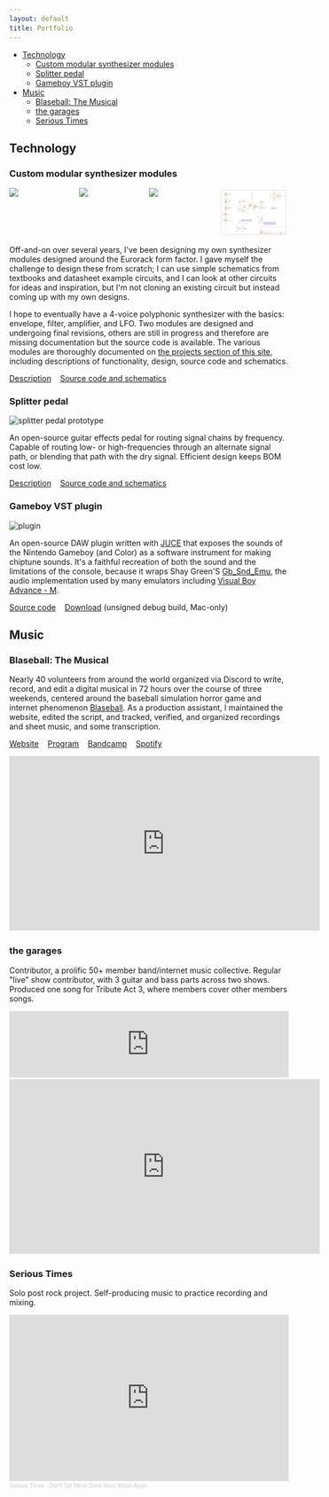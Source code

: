 ```yaml
---
layout: default
title: Portfolio
---
```


<style>
.links-container {
  list-style-type: none;
  display: flex;
  flex-direction: row;
  gap: 1rem;
  padding-inline-start: 0;
}

.schematic-container {
  display: flex;
}
.schematic-container img {
  width: 25%;
}
@media screen and (max-width: 550px) {
  .schematic-container {
    flex-wrap: wrap;
  }
  .schematic-container img {
    width: 50%;
  }
}
</style>

- [Technology](#technology)
  - [Custom modular synthesizer modules](#custom-modular-synthesizer-modules)
  - [Splitter pedal](#splitter-pedal)
  - [Gameboy VST plugin](#gameboy-vst-plugin)
- [Music](#music)
  - [Blaseball: The Musical](#blaseball-the-musical)
  - [the garages](#the-garages)
  - [Serious Times](#serious-times)


## Technology

<!-- Technology: code examples (source code repositories), hardware schematics, software documentation, photo and/or video documentation. -->

### Custom modular synthesizer modules

<div class="schematic-container">
  <img src="/images/amp-schematic-core.png">
  <img src="/images/adsr-schematic-core.png">
  <img src="/images/clock_schematic.png">
  <img src="/images/util_schematic.png">
</div>

Off-and-on over several years, I've been designing my own synthesizer modules designed around the Eurorack form factor. I gave myself the challenge to design these from scratch; I can use simple schematics from textbooks and datasheet example circuits, and I can look at other circuits for ideas and inspiration, but I'm not cloning an existing circuit but instead coming up with my own designs.

I hope to eventually have a 4-voice polyphonic synthesizer with the basics: envelope, filter, amplifier, and LFO. Two modules are designed and undergoing final revisions, others are still in progress and therefore are missing documentation but the source code is available. The various modules are thoroughly documented on [the projects section of this site](/projects/synth), including descriptions of functionality, design, source code and schematics.

<ul class="links-container">
  <li><a href="/projects/synth">Description</a></li>
  <li><a href="https://github.com/rabidaudio/synthesizer">Source code and schematics</a></li>
</ul>

### Splitter pedal

<img style="max-width: 300px" src="/images/splitter_proto.jpg" alt="splitter pedal prototype">

An open-source guitar effects pedal for routing signal chains by frequency. Capable of routing low- or high-frequencies through an alternate signal path, or blending that path with the dry signal. Efficient design keeps BOM cost low.

<ul class="links-container">
  <li><a href="/projects/splitter-pedal">Description</a></li>
  <li><a href="https://github.com/rabidaudio/effects/tree/main/splitter">Source code and schematics</a></li>
</ul>


### Gameboy VST plugin

<img style="max-width: 300px" src="/images/gameboy-synth-screenshot.png" alt="plugin">

An open-source DAW plugin written with [JUCE](https://juce.com/) that exposes the sounds of the Nintendo Gameboy (and Color) as a software instrument for making chiptune sounds. It's a faithful recreation of both the sound and the limitations of the console, because it wraps Shay Green'S [Gb_Snd_Emu](http://www.slack.net/~ant/libs/audio.html#Gb_Snd_Emu), the audio implementation used by many emulators including [Visual Boy Advance - M](https://github.com/visualboyadvance-m/visualboyadvance-m).

<ul class="links-container">
  <li><a href="https://github.com/rabidaudio/gameboy-synth">Source code</a></li>
  <li><a href="https://github.com/rabidaudio/gameboy-synth/releases/tag/v0.0.1-alpha1">Download</a> (unsigned debug build, Mac-only)</li>
</ul>

<!-- chorus pedal -->
<!-- hapticmetronome -->
<!-- LastFM -->

<!-- Music: Music performance, composition, and production: audio and/or video documentation, scores. -->

## Music

### Blaseball: The Musical

Nearly 40 volunteers from around the world organized via Discord to write, record, and edit a digital musical in 72 hours over the course of three weekends, centered around the baseball simulation horror game and internet phenomenon [Blaseball](https://blaseball.com/). As a production assistant, I maintained the website, edited the script, and tracked, verified, and organized recordings and sheet music, and some transcription.

<ul class="links-container">
  <li><a href="https://blaseballthemusical.com/">Website</a></li>
  <li><a href="https://drive.google.com/file/d/1QxX8BIvJmdSDyd-F015TYnnJ4tz-Nujv/view">Program</a></li>
  <li><a href="https://blaseballmusical.bandcamp.com/album/the-deaths-of-sebastian-telephone">Bandcamp</a></li>
  <li><a href="https://open.spotify.com/playlist/0ohj1O2VEJR82q55Vt0jsm?si=c6dda03504df4543">Spotify</a></li>
</ul>

<iframe width="560" height="315" src="https://www.youtube.com/embed/keKpHmwfIMk" title="YouTube video player" frameborder="0" allow="accelerometer; autoplay; clipboard-write; encrypted-media; gyroscope; picture-in-picture" allowfullscreen></iframe>

### the garages

Contributor, a prolific 50+ member band/internet music collective. Regular "live" show contributor, with 3 guitar and bass parts across two shows. Produced one song for Tribute Act 3, where members cover other members songs. 

<iframe style="border: 0; width: 100%; height: 120px;" src="https://bandcamp.com/EmbeddedPlayer/album=3467737381/size=large/bgcol=ffffff/linkcol=0687f5/tracklist=false/artwork=small/track=2873697696/transparent=true/" seamless><a href="https://thegarages.bandcamp.com/album/ta032-unearthed-2">TA03.2: UNEARTHED by the garages</a></iframe>

<iframe width="560" height="315" src="https://www.youtube.com/embed/visLwKGz-5s" title="YouTube video player" frameborder="0" allow="accelerometer; autoplay; clipboard-write; encrypted-media; gyroscope; picture-in-picture" allowfullscreen></iframe>

### Serious Times

Solo post rock project. Self-producing music to practice recording and mixing.

<iframe width="100%" height="300" scrolling="no" frameborder="no" allow="autoplay" src="https://w.soundcloud.com/player/?url=https%3A//api.soundcloud.com/tracks/1098434587&color=%23ff5500&auto_play=false&hide_related=false&show_comments=true&show_user=true&show_reposts=false&show_teaser=true&visual=true"></iframe><div style="font-size: 10px; color: #cccccc;line-break: anywhere;word-break: normal;overflow: hidden;white-space: nowrap;text-overflow: ellipsis; font-family: Interstate,Lucida Grande,Lucida Sans Unicode,Lucida Sans,Garuda,Verdana,Tahoma,sans-serif;font-weight: 100;"><a href="https://soundcloud.com/were-in-serious-times" title="Serious Times" target="_blank" style="color: #cccccc; text-decoration: none;">Serious Times</a> · <a href="https://soundcloud.com/were-in-serious-times/dont-tell-me-to-drink-more-water-again-2" title="Don&#x27;t Tell Me to Drink More Water Again" target="_blank" style="color: #cccccc; text-decoration: none;">Don&#x27;t Tell Me to Drink More Water Again</a></div>
